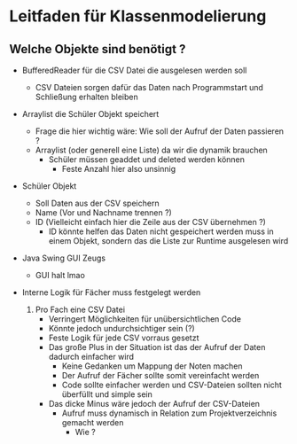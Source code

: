 # Leitfaden für Klassenmodelierung

## Welche Objekte sind benötigt ?

- BufferedReader für die CSV Datei die ausgelesen werden soll
    - CSV Dateien sorgen dafür das Daten nach Programmstart und Schließung erhalten bleiben
    
- Arraylist die Schüler Objekt speichert
    - Frage die hier wichtig wäre: Wie soll der Aufruf der Daten passieren ?
    - Arraylist (oder generell eine Liste) da wir die dynamik brauchen 
        - Schüler müssen geaddet und deleted werden können
            - Feste Anzahl hier also unsinnig

- Schüler Objekt
    - Soll Daten aus der CSV speichern
    - Name (Vor und Nachname trennen ?)
    - ID (Vielleicht einfach hier die Zeile aus der CSV übernehmen ?)
        - ID könnte helfen das Daten nicht gespeichert werden muss in einem Objekt, sondern das die Liste zur Runtime ausgelesen wird

- Java Swing GUI Zeugs
    - GUI halt lmao

- Interne Logik für Fächer muss festgelegt werden 
    1. Pro Fach eine CSV Datei
        - Verringert Möglichkeiten für unübersichtlichen Code
        - Könnte jedoch undurchsichtiger sein (?)
        - Feste Logik für jede CSV vorraus gesetzt
        - Das große Plus in der Situation ist das der Aufruf der Daten dadurch einfacher wird
            - Keine Gedanken um Mappung der Noten machen 
            - Der Aufruf der Fächer sollte somit vereinfacht werden
            - Code sollte einfacher werden und CSV-Dateien sollten nicht überfüllt und simple sein
        - Das dicke Minus wäre jedoch der Aufruf der CSV-Dateien
            - Aufruf muss dynamisch in Relation zum Projektverzeichnis gemacht werden
                - Wie ?
        
  
